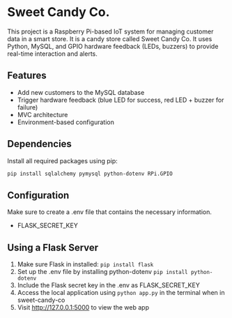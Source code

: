# Sweet Candy Co.

This project is a Raspberry Pi-based IoT system for managing customer data in a smart store. It is a candy store called Sweet Candy Co. It uses Python, MySQL, and GPIO hardware feedback (LEDs, buzzers) to provide real-time interaction and alerts.

## Features

- Add new customers to the MySQL database
- Trigger hardware feedback (blue LED for success, red LED + buzzer for failure)
- MVC architecture
- Environment-based configuration

## Dependencies

Install all required packages using pip:

```bash
pip install sqlalchemy pymysql python-dotenv RPi.GPIO
```

## Configuration

Make sure to create a .env file that contains the necessary information.

- FLASK_SECRET_KEY

## Using a Flask Server

1. Make sure Flask in installed: ```pip install flask```
2. Set up the .env file by installing python-dotenv ```pip install python-dotenv```
3. Include the Flask secret key in the .env as FLASK_SECRET_KEY
4. Access the local application using ```python app.py``` in the terminal when in sweet-candy-co
5. Visit http://127.0.0.1:5000 to view the web app
